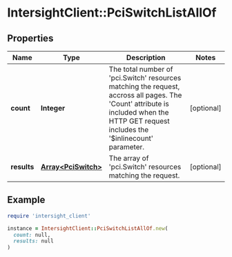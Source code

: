 # IntersightClient::PciSwitchListAllOf

## Properties

| Name | Type | Description | Notes |
| ---- | ---- | ----------- | ----- |
| **count** | **Integer** | The total number of &#39;pci.Switch&#39; resources matching the request, accross all pages. The &#39;Count&#39; attribute is included when the HTTP GET request includes the &#39;$inlinecount&#39; parameter. | [optional] |
| **results** | [**Array&lt;PciSwitch&gt;**](PciSwitch.md) | The array of &#39;pci.Switch&#39; resources matching the request. | [optional] |

## Example

```ruby
require 'intersight_client'

instance = IntersightClient::PciSwitchListAllOf.new(
  count: null,
  results: null
)
```

